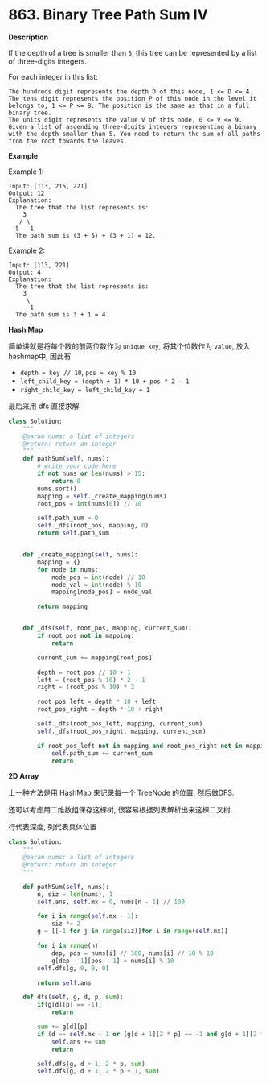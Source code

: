 # 863. Binary Tree Path Sum IV

**Description**

If the depth of a tree is smaller than `5`, this tree can be represented by a list of three-digits integers.

For each integer in this list:

```
The hundreds digit represents the depth D of this node, 1 <= D <= 4.
The tens digit represents the position P of this node in the level it belongs to, 1 <= P <= 8. The position is the same as that in a full binary tree.
The units digit represents the value V of this node, 0 <= V <= 9.
Given a list of ascending three-digits integers representing a binary with the depth smaller than 5. You need to return the sum of all paths from the root towards the leaves.
```

**Example**

Example 1:
```
Input: [113, 215, 221]
Output: 12
Explanation:
  The tree that the list represents is:
    3
   / \
  5   1
  The path sum is (3 + 5) + (3 + 1) = 12.
```

Example 2:

```
Input: [113, 221]
Output: 4
Explanation:
  The tree that the list represents is:
    3
     \
      1
  The path sum is 3 + 1 = 4.
```

**Hash Map**

简单讲就是将每个数的前两位数作为 `unique key`, 将其个位数作为 `value`, 放入 hashmap中, 因此有

- `depth = key // 10`, `pos = key % 10`
- `left_child_key = (depth + 1) * 10 + pos * 2 - 1`
- `right_child_key = left_child_key + 1`

最后采用 dfs 直接求解

```python
class Solution:
    """
    @param nums: a list of integers
    @return: return an integer
    """
    def pathSum(self, nums):
        # write your code here
        if not nums or len(nums) > 15:
            return 0
        nums.sort()
        mapping = self._create_mapping(nums)
        root_pos = int(nums[0]) // 10

        self.path_sum = 0
        self._dfs(root_pos, mapping, 0)
        return self.path_sum


    def _create_mapping(self, nums):
        mapping = {}
        for node in nums:
            node_pos = int(node) // 10
            node_val = int(node) % 10
            mapping[node_pos] = node_val

        return mapping


    def _dfs(self, root_pos, mapping, current_sum):
        if root_pos not in mapping:
            return

        current_sum += mapping[root_pos]

        depth = root_pos // 10 + 1
        left = (root_pos % 10) * 2 - 1
        right = (root_pos % 10) * 2

        root_pos_left = depth * 10 + left
        root_pos_right = depth * 10 + right

        self._dfs(root_pos_left, mapping, current_sum)
        self._dfs(root_pos_right, mapping, current_sum)

        if root_pos_left not in mapping and root_pos_right not in mapping:
            self.path_sum += current_sum
            return
```


**2D Array**

上一种方法是用 HashMap 来记录每一个 TreeNode 的位置, 然后做DFS.

还可以考虑用二维数组保存这棵树, 很容易根据列表解析出来这棵二叉树.

行代表深度, 列代表具体位置

```python
class Solution:
    """
    @param nums: a list of integers
    @return: return an integer
    """

    def pathSum(self, nums):
        n, siz = len(nums), 1
        self.ans, self.mx = 0, nums[n - 1] // 100

        for i in range(self.mx - 1):
            siz *= 2
        g = [[-1 for j in range(siz)]for i in range(self.mx)]

        for i in range(n):
            dep, pos = nums[i] // 100, nums[i] // 10 % 10
            g[dep - 1][pos - 1] = nums[i] % 10
        self.dfs(g, 0, 0, 0)

        return self.ans

    def dfs(self, g, d, p, sum):
        if(g[d][p] == -1):
            return

        sum += g[d][p]
        if (d == self.mx - 1 or (g[d + 1][2 * p] == -1 and g[d + 1][2 * p + 1] == -1)):
            self.ans += sum
            return

        self.dfs(g, d + 1, 2 * p, sum)
        self.dfs(g, d + 1, 2 * p + 1, sum)
```